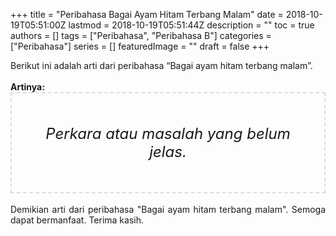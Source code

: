 +++
title = "Peribahasa Bagai Ayam Hitam Terbang Malam"
date = 2018-10-19T05:51:00Z
lastmod = 2018-10-19T05:51:44Z
description = ""
toc = true
authors = []
tags = ["Peribahasa", "Peribahasa B"]
categories = ["Peribahasa"]
series = []
featuredImage = ""
draft = false
+++

<div dir="ltr" style="text-align: left;" trbidi="on"><div style="text-align: justify;">Berikut ini adalah arti dari peribahasa “Bagai ayam hitam terbang malam”.</div><br /><div style="text-align: justify;"><b>Artinya:</b></div><div style="border: 2px dashed #ddd; font-size: 24px; height: auto; margin: 0 auto; padding: 50px; text-align: center; width: auto;"><i>Perkara atau masalah yang belum jelas.</i></div><div style="text-align: justify;"><br /></div><div style="text-align: justify;">Demikian arti dari peribahasa "Bagai ayam hitam terbang malam". Semoga dapat bermanfaat. Terima kasih.</div></div>
